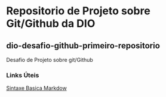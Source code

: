 
# Repositorio de Projeto sobre Git/Github da DIO
## dio-desafio-github-primeiro-repositorio
Desafio de Projeto sobre git/Github

### Links Úteis
[Sintaxe Basica Markdow](https://markdownguide.org/basic-syntax/)


